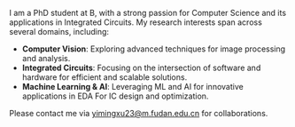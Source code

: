 I am a PhD student at B, with a strong passion for Computer Science and its applications in Integrated Circuits. My research interests span across several domains, including:

 - **Computer Vision**: Exploring advanced techniques for image processing and analysis.
 - **Integrated Circuits**: Focusing on the intersection of software and hardware for efficient and scalable solutions.
 - **Machine Learning & AI**: Leveraging ML and AI for innovative applications in EDA For IC design and optimization.

Please contact me via yimingxu23@m.fudan.edu.cn for collaborations.
